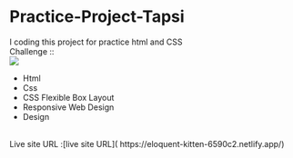 # Practice-Project-Tapsi
I coding this project for practice html and CSS  
<dr>
Challenge ::
 <br>
 ![](./assets/image/tapsi-main.png)
<br>
 - Html 
 - Css 
 - CSS Flexible Box Layout 
 - Responsive Web Design 
 - Design
 <br>
Live site URL :[live site URL]( https://eloquent-kitten-6590c2.netlify.app/)
